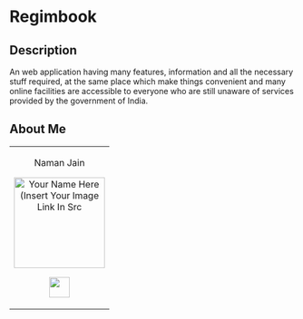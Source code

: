 # Regimbook

## Description
An web application having many features, information and all the necessary stuff required, at the same place which make things convenient and many online facilities are accessible to everyone who are still unaware of services provided by the government of India.

<h2 align= "left"><b>About Me</b></h2>

<table>
<tr align="center">
  
  <td>
  
Naman Jain

<p align="center">
<img src = "https://regimbook.netlify.app/estartup/eStartup/IMG_20210428_190748.jpg"  height="160" alt="Your Name Here (Insert Your Image Link In Src">
</p>
<p align="center">
<a href = "https://github.com/namannj15"><img src = "http://www.iconninja.com/files/241/825/211/round-collaboration-social-github-code-circle-network-icon.svg" width="36" height = "36"/></a>
</p>
</td>



